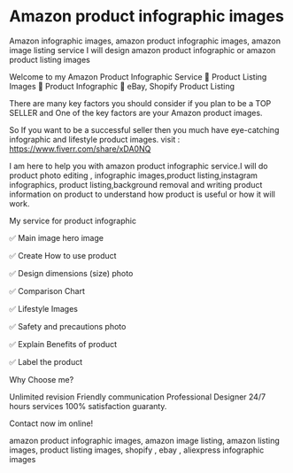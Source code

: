 # Amazon product infographic images
Amazon infographic images, amazon product infographic images, amazon image listing service
I will design amazon product infographic or amazon product listing images


Welcome to my Amazon Product Infographic Service 💖 Product Listing Images 💖 Product Infographic 💖 eBay, Shopify Product Listing



There are many key factors you should consider if you plan to be a TOP SELLER and One of the key factors are your Amazon product images.

So If you want to be a successful seller then you much have eye-catching infographic and lifestyle product images. 
 visit : https://www.fiverr.com/share/xDA0NQ


I am here to help you with amazon product infographic service.I will do product photo editing , infographic images,product listing,instagram infographics, product listing,background removal and writing product information on product to understand how product is useful or how it will work.

My service for product infographic



✅ Main image hero image

✅ Create How to use product

✅ Design dimensions (size) photo

✅ Comparison Chart

✅ Lifestyle Images

✅ Safety and precautions photo

✅ Explain Benefits of product

✅ Label the product





Why Choose me?



Unlimited revision
Friendly communication
Professional Designer
24/7 hours services
100% satisfaction guaranty.


Contact now im online!



amazon product infographic images, amazon  image listing, amazon listing images, product listing images, shopify , ebay , aliexpress infographic images
